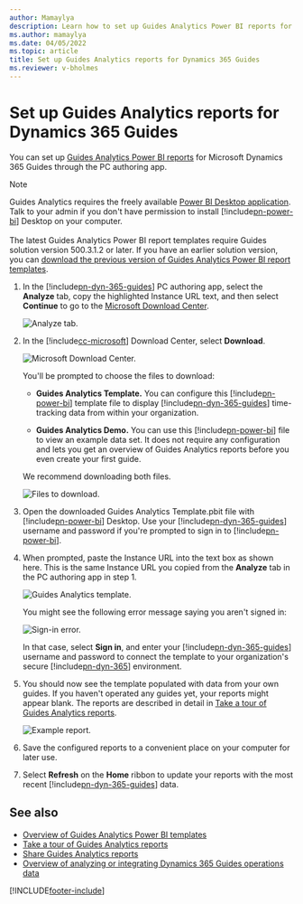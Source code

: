 ```yaml
---
author: Mamaylya
description: Learn how to set up Guides Analytics Power BI reports for Microsoft Dynamics 365 Guides
ms.author: mamaylya
ms.date: 04/05/2022
ms.topic: article
title: Set up Guides Analytics reports for Dynamics 365 Guides
ms.reviewer: v-bholmes
---
```


# Set up Guides Analytics reports for Dynamics 365 Guides

You can set up [Guides Analytics Power BI reports](analytics-guide.md) for Microsoft Dynamics 365 Guides through the PC authoring app.

> [!NOTE]
> Guides Analytics requires the freely available [Power BI Desktop application](https://powerbi.microsoft.com/get-started/). Talk to your admin if you don't have permission 
to install [!include[pn-power-bi](../includes/pn-power-bi.md)] Desktop on your computer. <br><br>The latest Guides Analytics Power BI report templates require Guides solution version 500.3.1.2 or later. If you have an earlier solution version, you can [download the previous version of Guides Analytics Power BI report templates](https://www.microsoft.com/en-us/download/details.aspx?id=102670).

1.	In the [!include[pn-dyn-365-guides](../includes/pn-dyn-365-guides.md)] PC authoring app, select the **Analyze** tab, copy the highlighted Instance URL text, and then 
select **Continue** to go to the [Microsoft Download Center](https://aka.ms/guidesreport). 
   
    ![Analyze tab.](media/get-started-analytics.PNG "Analyze tab")      
 
2.	In the [!include[cc-microsoft](../includes/cc-microsoft.md)] Download Center, select **Download**. 

    ![Microsoft Download Center.](media/microsoft-download-center.PNG "Microsoft Download Center") 

    You'll be prompted to choose the files to download: 

     - **Guides Analytics Template.** You can configure this [!include[pn-power-bi](../includes/pn-power-bi.md)] template file to display 
     [!include[pn-dyn-365-guides](../includes/pn-dyn-365-guides.md)] time-tracking data from within your organization. 
   
     - **Guides Analytics Demo.** You can use this [!include[pn-power-bi](../includes/pn-power-bi.md)] file to view an example data set. It does not require any 
     configuration and lets you get an overview of Guides Analytics reports before you even create your first guide.  

     We recommend downloading both files. 

     ![Files to download.](media/download-files.PNG "Files to download")   
  
3.	Open the downloaded Guides Analytics Template.pbit file with [!include[pn-power-bi](../includes/pn-power-bi.md)] Desktop. Use your 
[!include[pn-dyn-365-guides](../includes/pn-dyn-365-guides.md)] username and password if you're prompted to sign in to [!include[pn-power-bi](../includes/pn-power-bi.md)].  
 
4.	When prompted, paste the Instance URL into the text box as shown here. This is the same Instance URL you copied from the **Analyze** tab in the PC authoring app in step 1. 

     ![Guides Analytics template.](media/guides-analytics-template.PNG "Guides Analytics template")
 
     You might see the following error message saying you aren't signed in: 
  
     ![Sign-in error.](media/sign-in-error.PNG "Sign-in error")

     In that case, select **Sign in**, and enter your [!include[pn-dyn-365-guides](../includes/pn-dyn-365-guides.md)] username and password to connect the template 
     to your organization's secure [!include[pn-dyn-365](../includes/pn-dyn-365.md)] environment. 

5.	You should now see the template populated with data from your own guides. If you haven't operated any guides yet, your reports might appear blank. The reports are 
described in detail in [Take a tour of Guides Analytics reports](analytics-ga-reports.md). 
 
     ![Example report.](media/example-report.PNG "Example report")
 
6.	Save the configured reports to a convenient place on your computer for later use. 

7.	Select **Refresh** on the **Home** ribbon to update your reports with the most recent [!include[pn-dyn-365-guides](../includes/pn-dyn-365-guides.md)] data. 

## See also

- [Overview of Guides Analytics Power BI templates](analytics-guide.md)
- [Take a tour of Guides Analytics reports](analytics-ga-reports.md)
- [Share Guides Analytics reports](analytics-ga-share-reports.md)
- [Overview of analyzing or integrating Dynamics 365 Guides operations data](analytics-overview.md)

[!INCLUDE[footer-include](../includes/footer-banner.md)]
